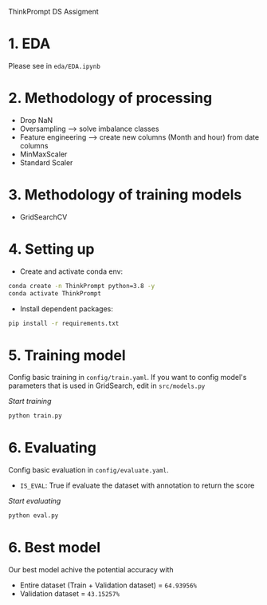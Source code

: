 ThinkPrompt DS Assigment

# 1. EDA 
Please see in `eda/EDA.ipynb`

# 2. Methodology of processing
- Drop NaN
- Oversampling --> solve imbalance classes
- Feature engineering --> create new columns (Month and hour) from date columns
- MinMaxScaler
- Standard Scaler

# 3. Methodology of training models
- GridSearchCV

# 4. Setting up

- Create and activate conda env:
```bash
conda create -n ThinkPrompt python=3.8 -y
conda activate ThinkPrompt
```

- Install dependent packages:
```bash
pip install -r requirements.txt
```

# 5. Training model
Config basic training in `config/train.yaml`. If you want to config model's parameters that is used in GridSearch, edit in `src/models.py`

*Start training*
```bash
python train.py
```

# 6. Evaluating
Config basic evaluation in `config/evaluate.yaml`.
- `IS_EVAL`: True if evaluate the dataset with annotation to return the score

*Start evaluating*
```bash
python eval.py
```

# 6. Best model
Our best model achive the potential accuracy with
- Entire dataset (Train + Validation dataset) = `64.93956%`
- Validation dataset = `43.15257%`